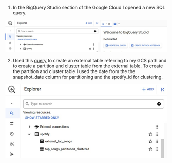 1) In the BigQuery Studio section of the Google Cloud I opened a new SQL query.

![](https://github.com/antfneves/spotify_top_songs_project/blob/main/Big%20Query/bigquery_new_sql_query.jpeg?raw=true) 

2) Used this [query](https://github.com/antfneves/spotify_top_songs_project/blob/main/Big%20Query/external_to_partitoned_table.sql)  to create an external table referring to my GCS path and to create a partition and cluster table from the external table. To create the partition and cluster table I used the date from the the snapshot_date column for partitioning and the spotify_id for clustering.

![](https://github.com/antfneves/spotify_top_songs_project/blob/main/Big%20Query/bigquery_tables.jpg?raw=true)     
